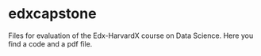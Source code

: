 # edxcapstone
Files for evaluation of the Edx-HarvardX course on Data Science.
Here you find a code and a pdf file.
